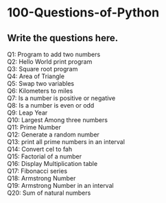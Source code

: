 # 100-Questions-of-Python
## Write the questions here.

Q1: Program to add two numbers<br>
Q2: Hello World print program<br>
Q3: Square root program<br>
Q4: Area of Triangle<br>
Q5: Swap two variables<br>
Q6: Kilometers to miles<br>
Q7: Is a number is positive or negative<br>
Q8: Is a number is even or odd<br>
Q9: Leap Year<br>
Q10: Largest Among three numbers<br>
Q11: Prime Number<br>
Q12: Generate a random number<br>
Q13: print all prime numbers in an interval<br>
Q14: Convert cel to fah<br>
Q15: Factorial of a number<br>
Q16: Display Multiplication table<br>
Q17: Fibonacci series<br>
Q18: Armstrong Number<br>
Q19: Armstrong Number in an interval<br>
Q20: Sum of natural numbers<br>